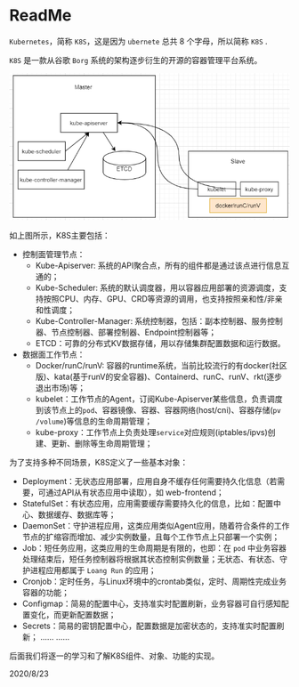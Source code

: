# ReadMe

`Kubernetes`，简称 `K8S`，这是因为 `ubernete` 总共 8 个字母，所以简称 `K8S` .

`K8S` 是一款从谷歌 `Borg` 系统的架构逐步衍生的开源的容器管理平台系统。

![](../../assets/003/k8s-arch-001.png)

如上图所示，K8S主要包括：
* 控制面管理节点：
    * Kube-Apiserver: 系统的API聚合点，所有的组件都是通过该点进行信息互通的；
    * Kube-Scheduler: 系统的默认调度器，用以容器应用部署的资源调度，支持按照CPU、内存、GPU、CRD等资源的调用，也支持按照亲和性/非亲和性调度；
    * Kube-Controller-Manager: 系统控制器，包括：副本控制器、服务控制器、节点控制器、部署控制器、Endpoint控制器等；
    * ETCD：可靠的分布式KV数据存储，用以存储集群配置数据和运行数据。
* 数据面工作节点：
    * Docker/runC/runV: 容器的runtime系统，当前比较流行的有docker(社区版)、kata(基于runV的安全容器)、Containerd、runC、runV、rkt(逐步退出市场)等；
    * kubelet：工作节点的Agent，订阅Kube-Apiserver某些信息，负责调度到该节点上的`pod`、容器镜像、容器、容器网络(host/cni)、容器存储(`pv
    /volume`)等信息的生命周期管理；
    * kube-proxy：工作节点上负责处理`service`对应规则(iptables/ipvs)创建、更新、删除等生命周期管理；

为了支持多种不同场景，K8S定义了一些基本对象：
* Deployment：无状态应用部署，应用自身不缓存任何需要持久化信息（若需要，可通过API从有状态应用中读取），如 web-frontend；
* StatefulSet：有状态应用，应用需要缓存需要持久化的信息，比如：配置中心、数据缓存、数据库等；
* DaemonSet：守护进程应用，这类应用类似Agent应用，随着符合条件的工作节点的扩缩容而增加、减少实例数量，且每个工作节点上只部署一个实例；
* Job：短任务应用，这类应用的生命周期是有限的，也即：在 `pod` 中业务容器处理结束后，短任务控制器将根据其状态控制实例数量；无状态、有状态、守护进程应用都属于 `Loang Run` 的应用；
* Cronjob：定时任务，与Linux环境中的crontab类似，定时、周期性完成业务容器的功能；
* Configmap：简易的配置中心，支持准实时配置刷新，业务容器可自行感知配置变化，而更新配置数据；
* Secrets：简易的密钥配置中心，配置数据是加密状态的，支持准实时配置刷新；
……
……

后面我们将逐一的学习和了解K8S组件、对象、功能的实现。




2020/8/23